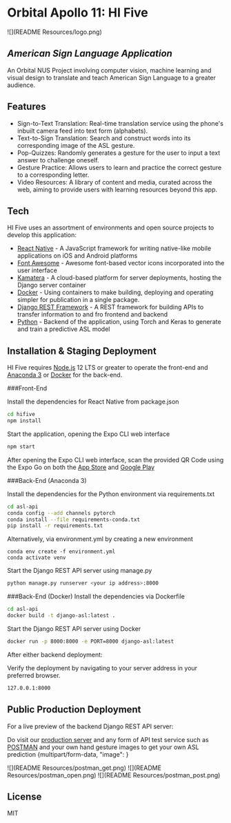 # Orbital Apollo 11: HI Five

![](README Resources/logo.png)   

## _American Sign Language Application_


An Orbital NUS Project involving computer vision, machine learning and visual design to translate and teach American Sign Language to a greater audience.

## Features

- Sign-to-Text Translation: Real-time translation service using the phone's inbuilt camera feed into text form (alphabets).
- Text-to-Sign Translation: Search and construct words into its corresponding image of the ASL gesture.
- Pop-Quizzes: Randomly generates a gesture for the user to input a text answer to challenge oneself.
- Gesture Practice: Allows users to learn and practice the correct gesture to a corresponding letter.
- Video Resources: A library of content and media, curated across the web, aiming to provide users with learning resources beyond this app.

## Tech

HI Five uses an assortment of environments and open source projects to develop this application:
- [React Native] - A JavaScript framework for writing native-like mobile applications on iOS and Android platforms
- [Font Awesome] - Awesome font-based vector icons incorporated into the user interface
- [Kamatera] - A cloud-based platform for server deployments, hosting the Django server container 
- [Docker] - Using containers to make building, deploying and operating simpler for publication in a single package.
- [Django REST Framework] - A REST framework for building APIs to transfer information to and fro frontend and backend
- [Python] - Backend of the application, using Torch and Keras to generate and train a predictive ASL model

## Installation & Staging Deployment

HI Five requires [Node.js] 12 LTS or greater to operate the front-end and [Anaconda 3] or [Docker] for the back-end.

###Front-End

Install the dependencies for React Native from package.json
```sh
cd hifive
npm install
```
Start the application, opening the Expo CLI web interface  
```sh
npm start
```
After opening the Expo CLI web interface, scan the provided QR Code using the Expo Go
on both the [App Store] and [Google Play]

###Back-End (Anaconda 3)

Install the dependencies for the Python environment via requirements.txt 
```sh
cd asl-api
conda config --add channels pytorch
conda install --file requirements-conda.txt
pip install -r requirements.txt
```
Alternatively, via environment.yml by creating a new environment
```
conda env create -f environment.yml
conda activate venv
```

Start the Django REST API server using manage.py
```sh
python manage.py runserver <your ip address>:8000
```

###Back-End (Docker)
Install the dependencies via Dockerfile
```sh
cd asl-api
docker build -t django-asl:latest .
```
Start the Django REST API server using Docker
```sh
docker run -p 8000:8000 -e PORT=8000 django-asl:latest
```

After either backend deployment:

Verify the deployment by navigating to your server address in your preferred browser.
```sh
127.0.0.1:8000
```

## Public Production Deployment

For a live preview of the backend Django REST API server:

Do visit our [production server](http://45-126-126-89.cloud-xip.io/api/asl)
and any form of API test service such as [POSTMAN](https://www.postman.com/) and your own hand gesture images to get your own ASL prediction
{multipart/form-data, "image": <your file>} 

![](README Resources/postman_get.png)
![](README Resources/postman_open.png)
![](README Resources/postman_post.png)

## License

MIT


[//]: #
   [React Native]: <https://reactnative.dev/>
   [Font Awesome]: <https://fontawesome.com/>
   [Django REST Framework]: <https://www.django-rest-framework.org/>
   [Python]: <https://www.python.org/>
   [Kamatera]: <https://www.kamatera.com/express/compute/>
   [Docker]: <https://www.docker.com/>
   [Node.js]: <http://nodejs.org>
   [Anaconda 3]: <https://www.anaconda.com/>
   [App Store]:<https://itunes.apple.com/app/apple-store/id982107779>
   [Google Play]:<https://play.google.com/store/apps/details?id=host.exp.exponent&referrer=www>